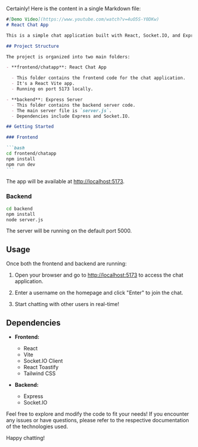 Certainly! Here is the content in a single Markdown file:

````markdown
#[Demo Video](https://www.youtube.com/watch?v=4uO5S-Y0DKw)
# React Chat App

This is a simple chat application built with React, Socket.IO, and Express.

## Project Structure

The project is organized into two main folders:

- **frontend/chatapp**: React Chat App

  - This folder contains the frontend code for the chat application.
  - It's a React Vite app.
  - Running on port 5173 locally.

- **backend**: Express Server
  - This folder contains the backend server code.
  - The main server file is `server.js`.
  - Dependencies include Express and Socket.IO.

## Getting Started

### Frontend

```bash
cd frontend/chatapp
npm install
npm run dev
```
````

The app will be available at [http://localhost:5173](http://localhost:5173).

### Backend

```bash
cd backend
npm install
node server.js
```

The server will be running on the default port 5000.

## Usage

Once both the frontend and backend are running:

1. Open your browser and go to [http://localhost:5173](http://localhost:5173) to access the chat application.

2. Enter a username on the homepage and click "Enter" to join the chat.

3. Start chatting with other users in real-time!

## Dependencies

- **Frontend:**

  - React
  - Vite
  - Socket.IO Client
  - React Toastify
  - Tailwind CSS

- **Backend:**
  - Express
  - Socket.IO

Feel free to explore and modify the code to fit your needs! If you encounter any issues or have questions, please refer to the respective documentation of the technologies used.

Happy chatting!

```

```
